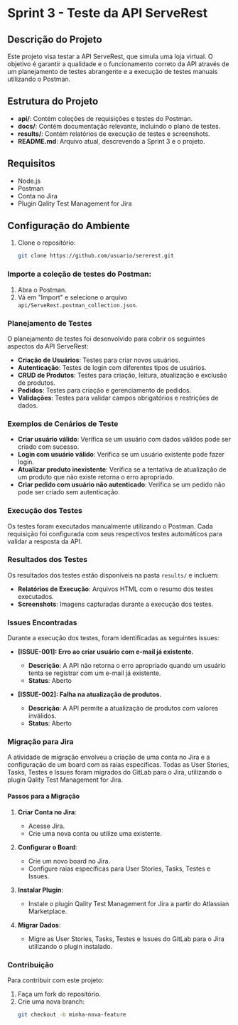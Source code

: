 # Sprint 3 - Teste da API ServeRest

## Descrição do Projeto

Este projeto visa testar a API ServeRest, que simula uma loja virtual. O objetivo é garantir a qualidade e o funcionamento correto da API através de um planejamento de testes abrangente e a execução de testes manuais utilizando o Postman.

## Estrutura do Projeto

- **api/**: Contém coleções de requisições e testes do Postman.
- **docs/**: Contém documentação relevante, incluindo o plano de testes.
- **results/**: Contém relatórios de execução de testes e screenshots.
- **README.md**: Arquivo atual, descrevendo a Sprint 3 e o projeto.

## Requisitos

- Node.js
- Postman
- Conta no Jira
- Plugin Qality Test Management for Jira

## Configuração do Ambiente

1. Clone o repositório:
   ```bash
   git clone https://github.com/usuario/sererest.git
### Importe a coleção de testes do Postman:

1. Abra o Postman.
2. Vá em "Import" e selecione o arquivo `api/ServeRest.postman_collection.json`.

### Planejamento de Testes

O planejamento de testes foi desenvolvido para cobrir os seguintes aspectos da API ServeRest:

- **Criação de Usuários**: Testes para criar novos usuários.
- **Autenticação**: Testes de login com diferentes tipos de usuários.
- **CRUD de Produtos**: Testes para criação, leitura, atualização e exclusão de produtos.
- **Pedidos**: Testes para criação e gerenciamento de pedidos.
- **Validações**: Testes para validar campos obrigatórios e restrições de dados.

### Exemplos de Cenários de Teste

- **Criar usuário válido**: Verifica se um usuário com dados válidos pode ser criado com sucesso.
- **Login com usuário válido**: Verifica se um usuário existente pode fazer login.
- **Atualizar produto inexistente**: Verifica se a tentativa de atualização de um produto que não existe retorna o erro apropriado.
- **Criar pedido com usuário não autenticado**: Verifica se um pedido não pode ser criado sem autenticação.

### Execução dos Testes

Os testes foram executados manualmente utilizando o Postman. Cada requisição foi configurada com seus respectivos testes automáticos para validar a resposta da API.

### Resultados dos Testes

Os resultados dos testes estão disponíveis na pasta `results/` e incluem:

- **Relatórios de Execução**: Arquivos HTML com o resumo dos testes executados.
- **Screenshots**: Imagens capturadas durante a execução dos testes.

### Issues Encontradas

Durante a execução dos testes, foram identificadas as seguintes issues:

- **[ISSUE-001]: Erro ao criar usuário com e-mail já existente.**
  - **Descrição**: A API não retorna o erro apropriado quando um usuário tenta se registrar com um e-mail já existente.
  - **Status**: Aberto

- **[ISSUE-002]: Falha na atualização de produtos.**
  - **Descrição**: A API permite a atualização de produtos com valores inválidos.
  - **Status**: Aberto

### Migração para Jira

A atividade de migração envolveu a criação de uma conta no Jira e a configuração de um board com as raias específicas. Todas as User Stories, Tasks, Testes e Issues foram migrados do GitLab para o Jira, utilizando o plugin Qality Test Management for Jira.

#### Passos para a Migração

1. **Criar Conta no Jira**:
   - Acesse Jira.
   - Crie uma nova conta ou utilize uma existente.

2. **Configurar o Board**:
   - Crie um novo board no Jira.
   - Configure raias específicas para User Stories, Tasks, Testes e Issues.

3. **Instalar Plugin**:
   - Instale o plugin Qality Test Management for Jira a partir do Atlassian Marketplace.

4. **Migrar Dados**:
   - Migre as User Stories, Tasks, Testes e Issues do GitLab para o Jira utilizando o plugin instalado.

### Contribuição

Para contribuir com este projeto:

1. Faça um fork do repositório.
2. Crie uma nova branch:
   ```bash
   git checkout -b minha-nova-feature
